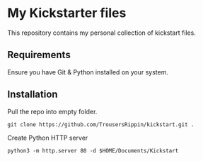 # My Kickstarter files

This repository contains my personal collection of kickstart files.

## Requirements

Ensure you have Git & Python installed on your system.

## Installation

Pull the repo into empty folder.
```
git clone https://github.com/TrousersRippin/kickstart.git .
```

Create Python HTTP server
```
python3 -m http.server 80 -d $HOME/Documents/Kickstart
```